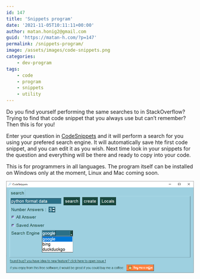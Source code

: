 ```yaml
---
id: 147
title: 'Snippets program'
date: '2021-11-05T10:11:11+00:00'
author: matan.honig2@gmail.com
guid: 'https://matan-h.com/?p=147'
permalink: /snippets-program/
image: /assets/images/code-snippets.png
categories:
    - dev-program
tags:
    - code
    - program
    - snippets
    - utility
---
```


Do you find yourself performing the same searches to in StackOverflow? Trying to find that code snippet that you always use but can’t remember? Then this is for you!

Enter your question in [CodeSnippets](https://github.com/matan-h/code-snippets) and it will perform a search for you using your prefered search engine. It will automatically save hte first code snippet, and you can edit it as you wish. Next time look in your snippets for the question and everything will be there and ready to copy into your code.

This is for programmers in all languages. The program itself can be installed on Windows only at the moment, Linux and Mac coming soon.

![](/assets/images/code-snippets.png)
